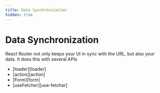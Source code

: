 ```yaml
---
title: Data Synchronization
hidden: true
---
```


# Data Synchronization

React Router not only keeps your UI in sync with the URL, but also your data. It does this with several APIs

- [loader][loader]
- [action][action]
- [Form][form]
- [useFetcher][use-fetcher]
